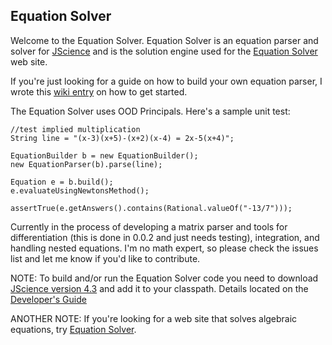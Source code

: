 ## Equation Solver ##

Welcome to the Equation Solver.  Equation Solver is an equation parser and solver for [JScience](http://jscience.org/) and is the solution engine used for the [Equation Solver](http://equation-solver.appspot.com/) web site.

If you're just looking for a guide on how to build your own equation parser, I wrote this [wiki entry](http://code.google.com/p/equation-solver/wiki/HowToBuildAnEquationParser) on how to get started.

The Equation Solver uses OOD Principals.  Here's a sample unit test:
```
//test implied multiplication
String line = "(x-3)(x+5)-(x+2)(x-4) = 2x-5(x+4)";
		
EquationBuilder b = new EquationBuilder();
new EquationParser(b).parse(line);
		
Equation e = b.build();		
e.evaluateUsingNewtonsMethod();

assertTrue(e.getAnswers().contains(Rational.valueOf("-13/7")));
```
Currently in the process of developing a matrix parser and tools for differentiation (this is done in 0.0.2 and just needs testing), integration, and handling nested equations.  I'm no math expert, so please check the issues list and let me know if you'd like to contribute.

NOTE: To build and/or run the Equation Solver code you need to download [JScience version 4.3](http://jscience.org/jscience-4.3.1-bin.zip) and add it to your classpath.  Details located on the [Developer's Guide](http://code.google.com/p/equation-solver/wiki/DevelopersGuide)

ANOTHER NOTE:  If you're looking for a web site that solves algebraic equations, try [Equation Solver](http://equation-solver.appspot.com/).
